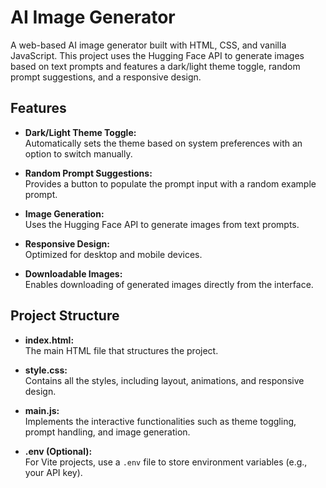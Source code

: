 # AI Image Generator

A web-based AI image generator built with HTML, CSS, and vanilla JavaScript. This project uses the Hugging Face API to generate images based on text prompts and features a dark/light theme toggle, random prompt suggestions, and a responsive design.

## Features

- **Dark/Light Theme Toggle:**  
  Automatically sets the theme based on system preferences with an option to switch manually.

- **Random Prompt Suggestions:**  
  Provides a button to populate the prompt input with a random example prompt.

- **Image Generation:**  
  Uses the Hugging Face API to generate images from text prompts.

- **Responsive Design:**  
  Optimized for desktop and mobile devices.

- **Downloadable Images:**  
  Enables downloading of generated images directly from the interface.

## Project Structure

- **index.html:**  
  The main HTML file that structures the project.

- **style.css:**  
  Contains all the styles, including layout, animations, and responsive design.

- **main.js:**  
  Implements the interactive functionalities such as theme toggling, prompt handling, and image generation.

- **.env (Optional):**  
  For Vite projects, use a `.env` file to store environment variables (e.g., your API key).
